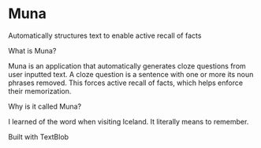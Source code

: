 # Muna
Automatically structures text to enable active recall of facts

What is Muna?

Muna is an application that automatically generates cloze questions from user inputted text. A cloze question is a
sentence with one or more its noun phrases removed. This forces active recall of facts, which helps enforce their
memorization.

Why is it called Muna?

I learned of the word when visiting Iceland. It literally means to remember.

Built with TextBlob
